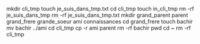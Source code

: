 mkdir cli_tmp
touch je_suis_dans_tmp.txt
cd cli_tmp
touch in_cli_tmp
rm -rf je_suis_dans_tmp
rm -rf je_suis_dans_tmp.txt
mkdir grand_parent parent grand_frere grande_soeur ami connaissances
cd grand_frere
touch bachir
mv bachir ../ami
cd cli_tmp
cp -r ami parent
rm -rf bachir
pwd
cd ~
rm -rf cli_tmp